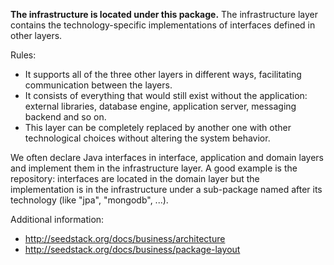 **The infrastructure is located under this package.** The infrastructure layer contains the technology-specific
implementations of interfaces defined in other layers.

Rules:

* It supports all of the three other layers in different ways, facilitating communication between the layers.
* It consists of everything that would still exist without the application: external libraries, database engine, application
server, messaging backend and so on.
* This layer can be completely replaced by another one with other technological choices without altering the system behavior.

We often declare Java interfaces in interface, application and domain layers and implement them in the infrastructure layer.
A good example is the repository: interfaces are located in the domain layer but the implementation is in the infrastructure
under a sub-package named after its technology (like "jpa", "mongodb", ...).

Additional information:

* http://seedstack.org/docs/business/architecture
* http://seedstack.org/docs/business/package-layout
